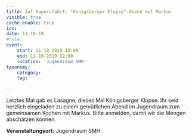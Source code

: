 ```yaml
---
title: Auf Kapernfahrt: "Königsberger Klopse"-Abend mit Markus
visible: true
cache_enable: true
ics: 
date: 11-10-19
#rule: 
event:
	start: 11-10-2019 18:00
	end: 11-10-2019 22:00
	location: 'Jugendraum SMH'
taxonomy:
	category: 
	tag: 

---
```

Letztes Mal gab es Lasagne, dieses Mal Königsberger Klopse. Ihr seid herzlich eingeladen zu einem gemütlichen Abend im Jugendraum zum gemeinsamen Kochen mit Markus.
Bitte anmelden, damit wir die Mengen abschätzen können.


**Veranstaltungsort:** Jugendraum SMH

